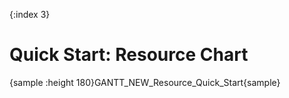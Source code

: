{:index 3}
# Quick Start: Resource Chart

{sample :height 180}GANTT\_NEW\_Resource\_Quick\_Start{sample}